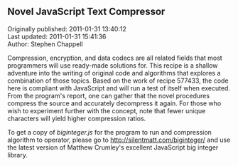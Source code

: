 ## Novel JavaScript Text Compressor  
Originally published: 2011-01-31 13:40:12  
Last updated: 2011-01-31 15:41:36  
Author: Stephen Chappell  
  
Compression, encryption, and data codecs are all related fields that most programmers will use ready-made solutions for. This recipe is a shallow adventure into the writing of original code and algorithms that explores a combination of those topics. Based on the work of recipe 577433, the code here is compliant with JavaScript and will run a test of itself when executed. From the program's report, one can gather that the novel procedures compress the source and accurately decompress it again. For those who wish to experiment further with the concept, note that fewer unique characters will yield higher compression ratios.

To get a copy of *biginteger.js* for the program to run and compression algorithm to operator, please go to http://silentmatt.com/biginteger/ and use the latest version of Matthew Crumley's excellent JavaScript big integer library.